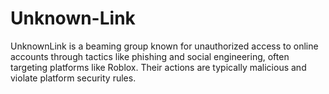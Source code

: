 # Unknown-Link
UnknownLink is a beaming group known for unauthorized access to online accounts through tactics like phishing and social engineering, often targeting platforms like Roblox. Their actions are typically malicious and violate platform security rules.
